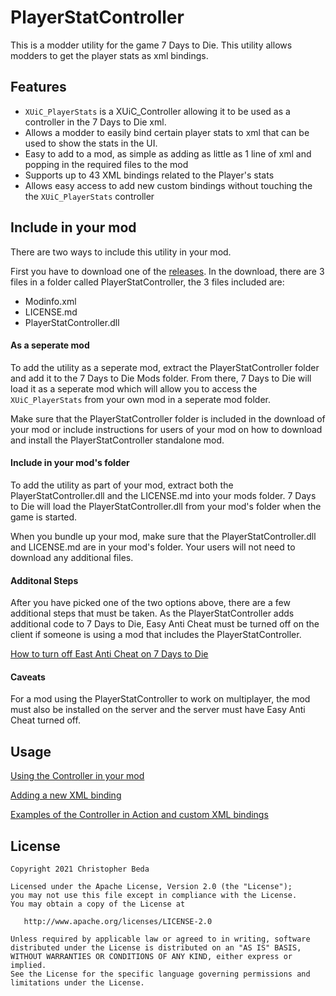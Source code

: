 # PlayerStatController

This is a modder utility for the game 7 Days to Die. This utility allows modders to get
the player stats as xml bindings.

## Features

* `XUiC_PlayerStats` is a XUiC_Controller allowing it to be used as a controller in the
7 Days to Die xml.
* Allows a modder to easily bind certain player stats to xml that can be used to show the stats in the UI.
* Easy to add to a mod, as simple as adding as little as 1 line of xml and popping in the required files
to the mod
* Supports up to 43 XML bindings related to the Player's stats
* Allows easy access to add new custom bindings without touching the the `XUiC_PlayerStats` controller

## Include in your mod

There are two ways to include this utility in your mod.

First you have to download one of the [releases](https://github.com/s7092910/PlayerStatController/releases/).
In the download, there are 3 files in a folder called PlayerStatController, the 3 files included are:

* Modinfo.xml
* LICENSE.md
* PlayerStatController.dll

#### As a seperate mod

To add the utility as a seperate mod, extract the PlayerStatController folder and add it to the
7 Days to Die Mods folder. From there, 7 Days to Die will load it as a seperate mod which will allow you
to access the `XUiC_PlayerStats` from your own mod in a seperate mod folder.

Make sure that the PlayerStatController folder is included in the download of your mod or include
instructions for users of your mod on how to download and install the PlayerStatController standalone mod.

#### Include in your mod's folder

To add the utility as part of your mod, extract both the PlayerStatController.dll and the LICENSE.md
into your mods folder. 7 Days to Die will load the PlayerStatController.dll from your mod's folder when
the game is started.

When you bundle up your mod, make sure that the PlayerStatController.dll and LICENSE.md are in your mod's
folder. Your users will not need to download any additional files.

#### Additonal Steps

After you have picked one of the two options above, there are a few additional steps that must be taken. As
the PlayerStatController adds additional code to 7 Days to Die, Easy Anti Cheat must be turned off on the client
if someone is using a mod that includes the PlayerStatController.

[How to turn off East Anti Cheat on 7 Days to Die](https://www.youtube.com/watch?v=752cb_A9Leg)

#### Caveats

For a mod using the PlayerStatController to work on multiplayer, the mod must also be installed on the
server and the server must have Easy Anti Cheat turned off.

## Usage

[Using the Controller in your mod](Tutorials/ControllerUsage.md)

[Adding a new XML binding](Tutorials/CustomXMLBindings.md)

[Examples of the Controller in Action and custom XML bindings](PlayerStatControllerExample/)

## License

    Copyright 2021 Christopher Beda

    Licensed under the Apache License, Version 2.0 (the "License");
    you may not use this file except in compliance with the License.
    You may obtain a copy of the License at

       http://www.apache.org/licenses/LICENSE-2.0

    Unless required by applicable law or agreed to in writing, software
    distributed under the License is distributed on an "AS IS" BASIS,
    WITHOUT WARRANTIES OR CONDITIONS OF ANY KIND, either express or implied.
    See the License for the specific language governing permissions and
    limitations under the License.
